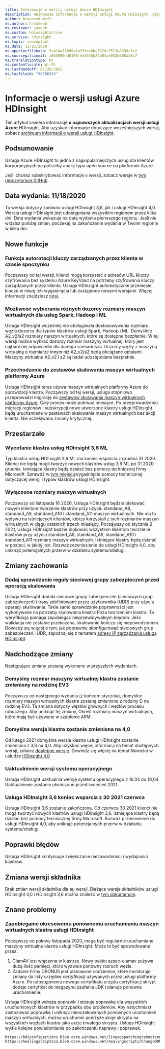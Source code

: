 ```yaml
---
title: Informacje o wersji usługi Azure HDInsight
description: Najnowsze informacje o wersji usługi Azure HDInsight. Uzyskaj porady deweloperskie i szczegóły dotyczące usługi Hadoop, Spark, R Server, Hive i innych.
author: hrasheed-msft
ms.author: hrasheed
ms.reviewer: jasonh
ms.custom: hdinsightactive
ms.service: hdinsight
ms.topic: conceptual
ms.date: 11/12/2020
ms.openlocfilehash: 5c414a11085a6a37dee6be522dcf513e8990e5e2
ms.sourcegitcommit: a055089dd6195fde2555b27a84ae052b668a18c7
ms.translationtype: MT
ms.contentlocale: pl-PL
ms.lasthandoff: 01/26/2021
ms.locfileid: "98786355"
---
```

# <a name="azure-hdinsight-release-notes"></a>Informacje o wersji usługi Azure HDInsight

Ten artykuł zawiera informacje **o najnowszych aktualizacjach wersji usługi Azure** HDInsight. Aby uzyskać informacje dotyczące wcześniejszych wersji, zobacz [archiwum informacji o wersji usługi HDInsight](hdinsight-release-notes-archive.md).

## <a name="summary"></a>Podsumowanie

Usługa Azure HDInsight to jedna z najpopularniejszych usług dla klientów korporacyjnych na potrzeby analiz typu open source na platformie Azure.

Jeśli chcesz subskrybować informacje o wersji, zobacz wersje w [tym repozytorium GitHub](https://github.com/hdinsight/release-notes/releases).

## <a name="release-date-11182020"></a>Data wydania: 11/18/2020

Ta wersja dotyczy zarówno usługi HDInsight 3,6, jak i usługi HDInsight 4,0. Wersja usługi HDInsight jest udostępniana wszystkim regionom przez kilka dni. Data wydania wskazuje na datę wydania pierwszego regionu. Jeśli nie widzisz poniżej zmian, poczekaj na zakończenie wydania w Twoim regionie w kilka dni.

## <a name="new-features"></a>Nowe funkcje
### <a name="auto-key-rotation-for-customer-managed-key-encryption-at-rest"></a>Funkcja autorotacji kluczy zarządzanych przez klienta w czasie spoczynku
Począwszy od tej wersji, klienci mogą korzystać z adresów URL kluczy szyfrowania bez systemu Azure KeyValut na potrzeby szyfrowania kluczy zarządzanych przez klienta. Usługa HDInsight automatycznie przeniesie klucze w miarę ich wygaśnięcia lub zastąpione nowymi wersjami. Więcej informacji znajdziesz [tutaj](./disk-encryption.md).

### <a name="ability-to-select-different-zookeeper-virtual-machine-sizes-for-spark-hadoop-and-ml-services"></a>Możliwość wybierania różnych dozorcy rozmiary maszyn wirtualnych dla usług Spark, Hadoop i ML
Usługa HDInsight wcześniej nie obsługiwała dostosowywania rozmiaru węzła dozorcy dla typów klastrów usługi Spark, Hadoop i ML. Domyślnie A2_v2/a2 rozmiary maszyn wirtualnych, które są dostępne bezpłatnie. W tej wersji można wybrać dozorcy rozmiar maszyny wirtualnej, który jest najbardziej odpowiedni dla danego scenariusza. Dozorcy węzły z maszyną wirtualną o rozmiarze innym niż A2_v2/a2 będą obciążane opłatami. Maszyny wirtualne A2_v2 i a2 są nadal udostępniane bezpłatnie.

### <a name="moving-to-azure-virtual-machine-scale-sets"></a>Przechodzenie do zestawów skalowania maszyn wirtualnych platformy Azure
Usługa HDInsight teraz używa maszyn wirtualnych platformy Azure do aprowizacji klastra. Począwszy od tej wersji, usługa stopniowo przeprowadzi migrację do [zestawów skalowania maszyn wirtualnych platformy Azure](../virtual-machine-scale-sets/overview.md). Cały proces może potrwać miesiące. Po przeprowadzeniu migracji regionów i subskrypcji nowo utworzone klastry usługi HDInsight będą uruchamiane w zestawach skalowania maszyn wirtualnych bez akcji klienta. Nie oczekiwano zmiany krytycznej.

## <a name="deprecation"></a>Przestarzałe
### <a name="deprecation-of-hdinsight-36-ml-services-cluster"></a>Wycofanie klastra usług HDInsight 3,6 ML
Typ klastra usług HDInsight 3,6 ML ma koniec wsparcia z grudnia 31 2020. Klienci nie będą mogli tworzyć nowych klastrów usług 3,6 ML po 31 2020 grudnia. Istniejące klastry będą działać bez pomocy technicznej firmy Microsoft. Sprawdź w [tym miejscu](./hdinsight-component-versioning.md#available-versions)wygaśnięcie pomocy technicznej dotyczącej wersji i typów klastrów usługi HDInsight.

### <a name="disabled-vm-sizes"></a>Wyłączone rozmiary maszyn wirtualnych
Począwszy od listopada 16 2020, Usługa HDInsight będzie blokować nowym klientom tworzenie klastrów przy użyciu standand_A8, standand_A9, standand_A10 i standand_A11 maszyn wirtualnych. Nie ma to wpływu na istniejących klientów, którzy korzystali z tych rozmiarów maszyn wirtualnych w ciągu ostatnich trzech miesięcy. Począwszy od stycznia 9 2021, Usługa HDInsight będzie blokować wszystkim klientom tworzenie klastrów przy użyciu standand_A8, standand_A9, standand_A10 i standand_A11 rozmiary maszyn wirtualnych. Istniejące klastry będą działać w postaci, w jakiej jest. Rozważ przeniesienie do usługi HDInsight 4,0, aby uniknąć potencjalnych przerw w działaniu systemu/obsługi.

## <a name="behavior-changes"></a>Zmiany zachowania
### <a name="add-nsg-rule-checking-before-scaling-operation"></a>Dodaj sprawdzanie reguły sieciowej grupy zabezpieczeń przed operacją skalowania
Usługa HDInsight dodała sieciowe grupy zabezpieczeń (sieciowych grup zabezpieczeń) i trasy zdefiniowane przez użytkownika (UDR) przy użyciu operacji skalowania. Takie samo sprawdzanie poprawności jest wykonywane na potrzeby skalowania klastra Poza tworzeniem klastra. Ta weryfikacja pomaga zapobiegać nieprzewidywalnym błędom. Jeśli walidacja nie zostanie przekazana, skalowanie kończy się niepowodzeniem. Dowiedz się więcej o tym, jak poprawnie skonfigurować sieciowych grup zabezpieczeń i UDR, zapoznaj się z tematem [adresy IP zarządzania usługą HDInsight](./hdinsight-management-ip-addresses.md).

## <a name="upcoming-changes"></a>Nadchodzące zmiany
Następujące zmiany zostaną wykonane w przyszłych wydaniach.

### <a name="default-cluster-vm-size-will-be-changed-to-ev3-family"></a>Domyślny rozmiar maszyny wirtualnej klastra zostanie zmieniony na rodzinę EV3
Począwszy od następnego wydania (z końcem stycznia), domyślne rozmiary maszyn wirtualnych klastra zostaną zmienione z rodziny D na rodzinę EV3. Ta zmiana dotyczy węzłów głównych i węzłów procesu roboczego. Aby uniknąć tej zmiany, Określ rozmiary maszyn wirtualnych, które mają być używane w szablonie ARM.

### <a name="default-cluster-version-will-be-changed-to-40"></a>Domyślna wersja klastra zostanie zmieniona na 4,0
Od lutego 2021 domyślna wersja klastra usługi HDInsight zostanie zmieniona z 3,6 na 4,0. Aby uzyskać więcej informacji na temat dostępnych wersji, zobacz [dostępne wersje](./hdinsight-component-versioning.md#available-versions). Dowiedz się więcej na temat Nowości w usłudze [HDInsight 4,0](./hdinsight-version-release.md)

### <a name="os-version-upgrade"></a>Uaktualnienie wersji systemu operacyjnego
Usługa HDInsight uaktualnia wersję systemu operacyjnego z 16,04 do 18,04. Uaktualnienie zostanie ukończone przed kwiecień 2021.

### <a name="hdinsight-36-end-of-support-on-june-30-2021"></a>Usługa HDInsight 3,6 koniec wsparcia z 30 2021 czerwca
Usługa HDInsight 3,6 zostanie zakończona. Od czerwca 30 2021 klienci nie mogą tworzyć nowych klastrów usługi HDInsight 3,6. Istniejące klastry będą działać bez pomocy technicznej firmy Microsoft. Rozważ przeniesienie do usługi HDInsight 4,0, aby uniknąć potencjalnych przerw w działaniu systemu/obsługi.

## <a name="bug-fixes"></a>Poprawki błędów
Usługa HDInsight kontynuuje zwiększanie niezawodności i wydajności klastrów. 

## <a name="component-version-change"></a>Zmiana wersji składnika
Brak zmian wersji składnika dla tej wersji. Bieżące wersje składników usługi HDInsight 4,0 i HDInsight 3,6 można znaleźć w [tym dokumencie](./hdinsight-component-versioning.md).

## <a name="known-issues"></a>Znane problemy
### <a name="prevent-hdinsight-cluster-vms-from-rebooting-periodically"></a>Zapobieganie okresowemu ponownemu uruchamianiu maszyn wirtualnych klastra usługi HDInsight

Począwszy od połowy listopada 2020, mogą być regularnie uruchamiane maszyny wirtualne klastra usługi HDInsight. Może to być spowodowane przez:

1.  ClamAV jest włączona w klastrze. Nowy pakiet azsec-clamav zużywa dużą ilość pamięci, która wyzwala ponowny rozruch węzła. 
2.  Zadanie firmy CRONUS jest planowane codziennie, które monitoruje zmiany do listy urzędów certyfikacji używanych przez usługi platformy Azure. Po udostępnieniu nowego certyfikatu urzędu certyfikacji skrypt dodaje certyfikat do magazynu zaufania JDK i planuje ponowne uruchomienie.

Usługa HDInsight wdraża poprawki i stosuje poprawkę dla wszystkich uruchomionych klastrów w przypadku obu problemów. Aby natychmiast zastosować poprawkę i uniknąć nieoczekiwanych ponownych uruchomień maszyn wirtualnych, można uruchomić poniższe akcje skryptu na wszystkich węzłach klastra jako akcje trwałego skryptu. Usługa HDInsight wyśle kolejne powiadomienie po zakończeniu naprawy i poprawek.
```
https://hdiconfigactions.blob.core.windows.net/linuxospatchingrebootconfigv02/replace_cacert_script.sh
https://healingscriptssa.blob.core.windows.net/healingscripts/ChangeOOMPolicyAndApplyLatestConfigForClamav.sh
```